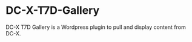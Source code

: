 DC-X-T7D-Gallery
================

DC-X T7D Gallery is a Wordpress plugin to pull and display content from DC-X.